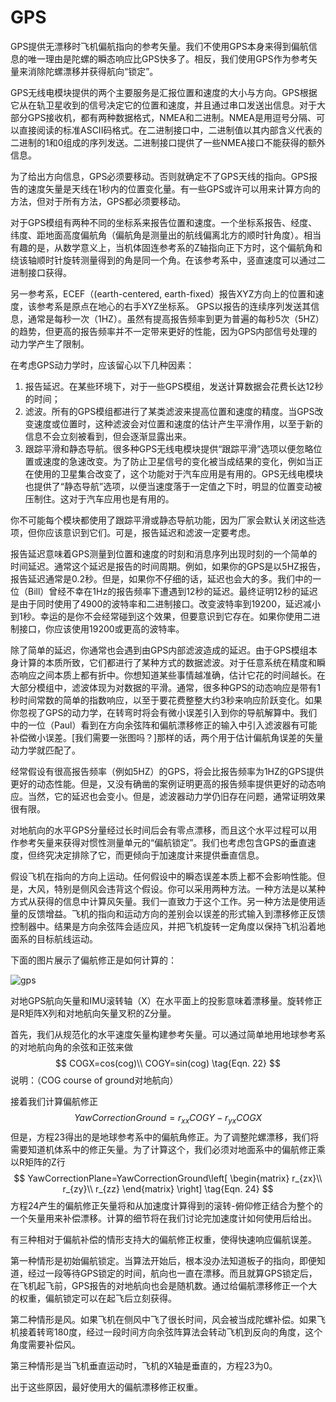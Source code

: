 # GPS
GPS提供无漂移时飞机偏航指向的参考矢量。我们不使用GPS本身来得到偏航信息的唯一理由是陀螺的瞬态响应比GPS快多了。相反，我们使用GPS作为参考矢量来消除陀螺漂移并获得航向“锁定”。   

GPS无线电模块提供的两个主要服务是汇报位置和速度的大小与方向。GPS根据它从在轨卫星收到的信号决定它的位置和速度，并且通过串口发送出信息。对于大部分GPS接收机，都有两种数据格式，NMEA和二进制。NMEA是用逗号分隔、可以直接阅读的标准ASCII码格式。在二进制接口中，二进制值以其内部含义代表的二进制的1和0组成的序列发送。二进制接口提供了一些NMEA接口不能获得的额外信息。   

为了给出方向信息，GPS必须要移动。否则就确定不了GPS天线的指向。GPS报告的速度矢量是天线在1秒内的位置变化量。有一些GPS或许可以用来计算方向的方法，但对于所有方法，GPS都必须要移动。   

对于GPS模组有两种不同的坐标系来报告位置和速度。一个坐标系报告、经度、纬度、距地面高度偏航角（偏航角是测量出的航线偏离北方的顺时针角度）。相当有趣的是，从数学意义上，当机体固连参考系的Z轴指向正下方时，这个偏航角和绕该轴顺时针旋转测量得到的角是同一个角。在该参考系中，竖直速度可以通过二进制接口获得。   

另一参考系，ECEF（(earth-centered, earth-fixed）报告XYZ方向上的位置和速度，该参考系是原点在地心的右手XYZ坐标系。
GPS以报告的连续序列发送其信息，通常是每秒一次（1HZ）。虽然有提高报告频率到更为普遍的每秒5次（5HZ）的趋势，但更高的报告频率并不一定带来更好的性能，因为GPS内部信号处理的动力学产生了限制。   

在考虑GPS动力学时，应该留心以下几种因素：

1. 报告延迟。在某些环境下，对于一些GPS模组，发送计算数据会花费长达12秒的时间；
2. 滤波。所有的GPS模组都进行了某类滤波来提高位置和速度的精度。当GPS改变速度或位置时，这种滤波会对位置和速度的估计产生平滑作用，以至于新的信息不会立刻被看到，但会逐渐显露出来。
3. 跟踪平滑和静态导航。很多种GPS无线电模块提供“跟踪平滑”选项以便忽略位置或速度的急速改变。为了防止卫星信号的变化被当成结果的变化，例如当正在使用的卫星集合改变了，这个功能对于汽车应用是有用的。GPS无线电模块也提供了“静态导航”选项，以便当速度落于一定值之下时，明显的位置变动被压制住。这对于汽车应用也是有用的。

你不可能每个模块都使用了跟踪平滑或静态导航功能，因为厂家会默认关闭这些选项，但你应该意识到它们。可是，报告延迟和滤波一定要考虑。   


报告延迟意味着GPS测量到位置和速度的时刻和消息序列出现时刻的一个简单的时间延迟。通常这个延迟是报告的时间周期。例如，如果你的GPS是以5HZ报告，报告延迟通常是0.2秒。但是，如果你不仔细的话，延迟也会大的多。我们中的一位（Bill）曾经不幸在1Hz的报告频率下遭遇到12秒的延迟。最终证明12秒的延迟是由于同时使用了4900的波特率和二进制接口。改变波特率到19200，延迟减小到1秒。幸运的是你不会经常碰到这个效果，但要意识到它存在。如果你使用二进制接口，你应该使用19200或更高的波特率。   

除了简单的延迟，你通常也会遇到由GPS内部滤波造成的延迟。由于GPS模组本身计算的本质所致，它们都进行了某种方式的数据滤波。对于任意系统在精度和瞬态响应之间本质上都有折中。你想知道某些事情越准确，估计它花的时间越长。在大部分模组中，滤波体现为对数据的平滑。通常，很多种GPS的动态响应是带有1秒时间常数的简单的指数响应，以至于要花费整整大约3秒来响应阶跃变化。如果你忽视了GPS的动力学，在转弯时将会有微小误差引入到你的导航解算中。我们中的一位（Paul）看到在方向余弦阵和偏航漂移修正的输入中引入滤波器有可能补偿微小误差。[我们需要一张图吗？]那样的话，两个用于估计偏航角误差的矢量动力学就匹配了。   

经常假设有很高报告频率（例如5HZ）的GPS，将会比报告频率为1HZ的GPS提供更好的动态性能。但是，又没有确凿的案例证明更高的报告频率提供更好的动态响应。当然，它的延迟也会变小。但是，滤波器动力学仍旧存在问题，通常证明效果很有限。   

对地航向的水平GPS分量经过长时间后会有零点漂移，而且这个水平过程可以用作参考矢量来获得对惯性测量单元的“偏航锁定”。我们也考虑包含GPS的垂直速度，但终究决定排除了它，而更倾向于加速度计来提供垂直信息。    

假设飞机在指向的方向上运动。任何假设中的瞬态误差本质上都不会影响性能。但是，大风，特别是侧风会违背这个假设。你可以采用两种方法。一种方法是以某种方式从获得的信息中计算风矢量。我们一直致力于这个工作。另一种方法是使用适量的反馈增益。飞机的指向和运动方向的差别会以误差的形式输入到漂移修正反馈控制器中。结果是方向余弦阵会适应风，并把飞机旋转一定角度以保持飞机沿着地面系的目标航线运动。    

下面的图片展示了偏航修正是如何计算的：   

![gps](../images/gps.png)

对地GPS航向矢量和IMU滚转轴（X）在水平面上的投影意味着漂移量。旋转修正是R矩阵X列和对地航向矢量叉积的Z分量。
    
首先，我们从规范化的水平速度矢量构建参考矢量。可以通过简单地用地球参考系的对地航向角的余弦和正弦来做
$$
COGX=cos(cog)\\ 
COGY=sin(cog) \tag{Eqn. 22}
$$
说明：（COG course of ground对地航向）

接着我们计算偏航修正
$$
YawCorrectionGround=r_{xx}COGY-r_{yx}COGX \tag{Eqn. 23}
$$
但是，方程23得出的是地球参考系中的偏航角修正。为了调整陀螺漂移，我们将需要知道机体系中的修正矢量。为了计算这个，我们必须对地面系中的偏航修正乘以R矩阵的Z行
$$
YawCorrectionPlane=YawCorrectionGround\left[
\begin{matrix}
r_{zx}\\
r_{zy}\\
r_{zz}
\end{matrix}
\right] \tag{Eqn. 24}
$$
方程24产生的偏航修正矢量将和从加速度计算得到的滚转-俯仰修正结合为整个的一个矢量用来补偿漂移。计算的细节将在我们讨论完加速度计如何使用后给出。    

有三种相对于偏航补偿的情形支持大的偏航修正权重，使得快速响应偏航误差。    

第一种情形是初始偏航锁定。当算法开始后，根本没办法知道板子的指向，即便知道，经过一段等待GPS锁定的时间，航向也一直在漂移。而且就算GPS锁定后，在飞机起飞前，GPS报告的对地航向也会是随机数。通过给偏航漂移修正一个大的权重，偏航锁定可以在起飞后立刻获得。    

第二种情形是风。如果飞机在侧风中飞了很长时间，风会被当成陀螺补偿。如果飞机接着转弯180度，经过一段时间方向余弦阵算法会转动飞机到反向的角度，这个角度需要补偿风。    

第三种情形是当飞机垂直运动时，飞机的X轴是垂直的，方程23为0。     

出于这些原因，最好使用大的偏航漂移修正权重。    

